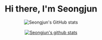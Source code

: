 <div align="center">
   <h1> Hi there, I'm Seongjun  </h1>
  



![Seongjun's GitHub stats](https://github-readme-stats.vercel.app/api?username=SeongjunP&show_icons=true&theme=radical)
<br><br>
[![Seongjun's github stats](https://github-readme-stats.vercel.app/api/top-langs/?username=SeongjunP&layout=compact&show_icons=true&theme=radical)](https://github.com/SeongjunP)
